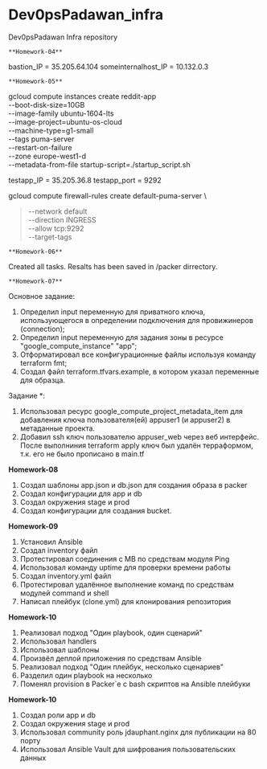 # Dev0psPadawan_infra
Dev0psPadawan Infra repository
	 

	**Homework-04**


bastion_IP = 35.205.64.104 
someinternalhost_IP = 10.132.0.3


	**Homework-05** 

 
gcloud compute instances create reddit-app\
  --boot-disk-size=10GB \
  --image-family ubuntu-1604-lts \
  --image-project=ubuntu-os-cloud \
  --machine-type=g1-small \
  --tags puma-server \
  --restart-on-failure \
  --zone europe-west1-d \
  --metadata-from-file startup-script=./startup_script.sh

testapp_IP = 35.205.36.8
testapp_port = 9292

gcloud compute firewall-rules create default-puma-server \
>  --network default \
>  --direction INGRESS \
>  --allow tcp:9292 \
>  --target-tags


	**Homework-06**

Created all tasks. Resalts has been saved in /packer dirrectory.

	**Homework-07**

Основное задание:
1. Определил input переменную для приватного ключа,
использующегося в определении подключения для
провижинеров (connection);
2. Определил input переменную для задания зоны в ресурсе
"google_compute_instance" "app";
3. Отформатировал все конфигурационные файлы используя
команду terraform fmt;
4. Создал файл terraform.tfvars.example, в котором
указал переменные для образца.

Задание *:
1. Использовал ресурс google_compute_project_metadata_item 
для добавления ключа пользователя(ей) appuser1 (и appuser2)
 в метаданные проекта.
2. Добавил ssh ключ пользователю appuser_web через
веб интерфейс. После выполниния terraform apply
ключ был удалён терраформом, т.к. его не было прописано
в main.tf

**Homework-08**

1. Создал шаблоны app.json и db.json для создания образа в packer
2. Создал конфигурации для app и db
3. Создал окружения stage и prod
4. Создал конфигурации для создания bucket.


**Homework-09**

1. Установил Ansible
2. Создал inventory файл
3. Протестировал соединения с МВ по средствам модуля Ping
4. Использовал команду uptime для проверки времени работы
5. Создал inventory.yml файл
6. Протестировал удалённое выполнение команд по средствам модулей command и shell
7. Написал плейбук (clone.yml) для клонирования репозитория


**Homework-10**


1. Реализовал подход "Один playbook, один сценарий"
2. Использовал handlers
3. Использовал шаблоны
4. Произвёл деплой приложения по средствам Ansible
4. Реализовал подход "Один плейбук, несколько сценариев"
5. Разделил один playbook на несколько
6. Поменял provision в Packer`е с bash скриптов на Ansible плейбуки

**Homework-10**

1. Создал роли app и db
2. Создал окружения stage и prod
3. Использовал community роль jdauphant.nginx для публикации на 80 порту
4. Использовал Ansible Vault для шифрования пользовательских данных

